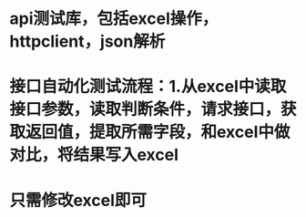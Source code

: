 # api测试库，包括excel操作，httpclient，json解析
# 接口自动化测试流程：1.从excel中读取接口参数，读取判断条件，请求接口，获取返回值，提取所需字段，和excel中做对比，将结果写入excel
# 只需修改excel即可
